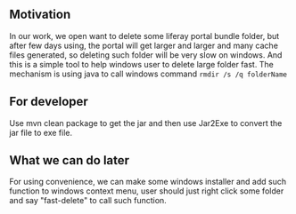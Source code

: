 ## Motivation
In our work, we open want to delete some liferay portal bundle folder, but after few days using, the portal will get larger and larger and many cache files generated, so deleting such folder will be very slow on windows. And this is a simple tool to help windows user to delete large folder fast. The mechanism is using java to call windows command `rmdir /s /q folderName`

## For developer
Use mvn clean package to get the jar and then use Jar2Exe to convert the jar file to exe file.

## What we can do later
For using convenience, we can make some windows installer and add such function to windows context menu, user should just right click some folder and say "fast-delete" to call such function.